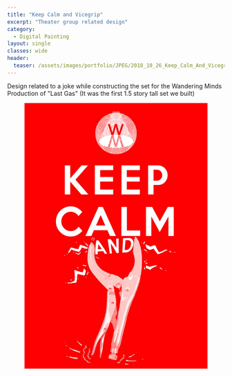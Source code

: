 ```yaml
---
title: "Keep Calm and Vicegrip"
excerpt: "Theater group related design"
category:
  - Digital Painting
layout: single
classes: wide
header:
  teaser: /assets/images/portfolio/JPEG/2018_10_26_Keep_Calm_And_Vicegrip.jpg
---
```


Design related to a joke while constructing the set for the Wandering Minds Production of "Last Gas" (It was the first 1.5 story tall set we built)

<figure class="align-center">
	<a href="/assets/images/portfolio/JPEG/2018_10_26_Keep_Calm_And_Vicegrip.jpg"><img src="/assets/images/portfolio/JPEG/2018_10_26_Keep_Calm_And_Vicegrip.jpg"></a>
</figure>
